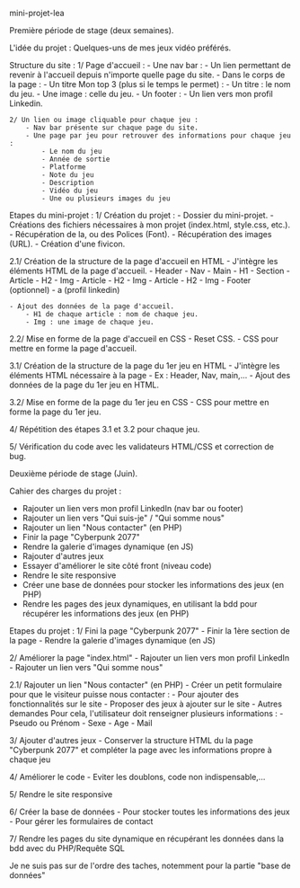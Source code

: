mini-projet-lea

Première période de stage (deux semaines).

L'idée du projet : Quelques-uns de mes jeux vidéo préférés.

Structure du site :
    1/ Page d'accueil :
        - Une nav bar :
            - Un lien permettant de revenir à l'accueil depuis n'importe quelle page du site.
        - Dans le corps de la page :
            - Un titre Mon top 3 (plus si le temps le permet) :
                - Un titre : le nom du jeu.
                - Une image : celle du jeu.
        - Un footer :
            - Un lien vers mon profil Linkedin.

    2/ Un lien ou image cliquable pour chaque jeu :
        - Nav bar présente sur chaque page du site.
        - Une page par jeu pour retrouver des informations pour chaque jeu :
            - Le nom du jeu
            - Année de sortie
            - Platforme
            - Note du jeu
            - Description
            - Vidéo du jeu
            - Une ou plusieurs images du jeu


Etapes du mini-projet :
1/ Création du projet :
    - Dossier du mini-projet.
    - Créations des fichiers nécessaires à mon projet (index.html, style.css, etc.).
    - Récupération de la, ou des Polices (Font).
    - Récupération des images (URL).
    - Création d'une fivicon.

2.1/ Création de la structure de la page d'accueil en HTML
    - J'intègre les éléments HTML de la page d'accueil.
        - Header
            - Nav
        - Main
        - H1
            - Section
                - Article
                   - H2
                   - Img
                - Article
                   - H2
                   - Img 
                - Article
                   - H2
                   - Img 
        - Footer (optionnel)
            - a (profil linkedin)
 
    - Ajout des données de la page d'accueil.
        - H1 de chaque article : nom de chaque jeu.
        - Img : une image de chaque jeu.

2.2/ Mise en forme de la page d'accueil en CSS
    - Reset CSS.
    - CSS pour mettre en forme la page d'accueil.

3.1/ Création de la structure de la page du 1er jeu en HTML
    - J'intègre les éléments HTML nécessaire à la page
        - Ex : Header, Nav, main,...
    - Ajout des données de la page du 1er jeu en HTML.

3.2/ Mise en forme de la page du 1er jeu en CSS
    - CSS pour mettre en forme la page du 1er jeu.

4/ Répétition des étapes 3.1 et 3.2 pour chaque jeu.

5/ Vérification du code avec les validateurs HTML/CSS et correction de bug.


Deuxième période de stage (Juin).

Cahier des charges du projet :
- Rajouter un lien vers mon profil LinkedIn (nav bar ou footer)
- Rajouter un lien vers "Qui suis-je" / "Qui somme nous"
- Rajouter un lien "Nous contacter" (en PHP)
- Finir la page "Cyberpunk 2077"
- Rendre la galerie d'images dynamique (en JS)
- Rajouter d'autres jeux
- Essayer d'améliorer le site côté front (niveau code)
- Rendre le site responsive
- Créer une base de données pour stocker les informations des jeux (en PHP)
- Rendre les pages des jeux dynamiques, en utilisant la bdd pour récupérer les informations des jeux (en PHP)

Etapes du projet :
1/ Fini la page "Cyberpunk 2077"
    - Finir la 1ère section de la page
    - Rendre la galerie d'images dynamique (en JS)

2/ Améliorer la page "index.html"
    - Rajouter un lien vers mon profil LinkedIn
    - Rajouter un lien vers "Qui somme nous"

2.1/ Rajouter un lien "Nous contacter" (en PHP)
    - Créer un petit formulaire pour que le visiteur puisse nous contacter :
        - Pour ajouter des fonctionnalités sur le site
        - Proposer des jeux à ajouter sur le site
        - Autres demandes
            Pour cela, l'utilisateur doit renseigner plusieurs informations :
                - Pseudo ou Prénom
                - Sexe
                - Age
                - Mail

3/ Ajouter d'autres jeux
    - Conserver la structure HTML du la page "Cyberpunk 2077" et compléter la page avec les informations propre à chaque jeu

4/ Améliorer le code 
    - Eviter les doublons, code non indispensable,...

5/ Rendre le site responsive

6/ Créer la base de données
    - Pour stocker toutes les informations des jeux
    - Pour gérer les formulaires de contact

7/ Rendre les pages du site dynamique en récupérant les données dans la bdd avec du PHP/Requête SQL

Je ne suis pas sur de l'ordre des taches, notemment pour la partie "base de données"